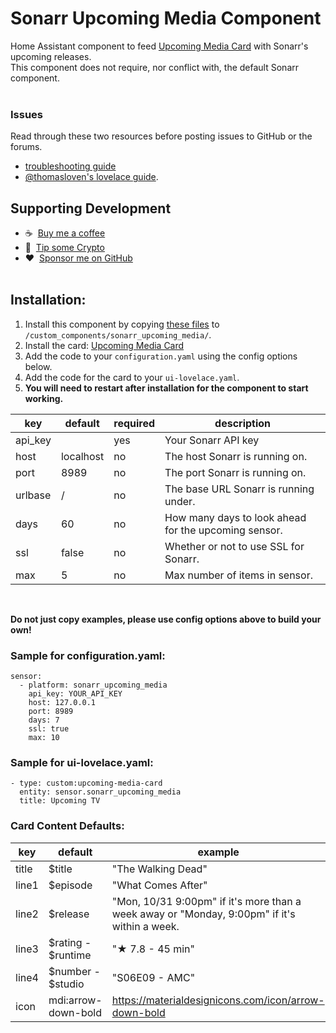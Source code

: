 # Sonarr Upcoming Media Component

Home Assistant component to feed [Upcoming Media Card](https://github.com/custom-cards/upcoming-media-card) with
Sonarr's upcoming releases.</br>
This component does not require, nor conflict with, the default Sonarr component.</br></br>
### Issues
Read through these two resources before posting issues to GitHub or the forums.
* [troubleshooting guide](https://github.com/custom-cards/upcoming-media-card/blob/master/troubleshooting.md)
* [@thomasloven's lovelace guide](https://github.com/thomasloven/hass-config/wiki/Lovelace-Plugins).


## Supporting Development
- :coffee:&nbsp;&nbsp;[Buy me a coffee](https://www.buymeacoffee.com/FgwNR2l)
- :1st_place_medal:&nbsp;&nbsp;[Tip some Crypto](https://github.com/sponsors/maykar)
- :heart:&nbsp;&nbsp;[Sponsor me on GitHub](https://github.com/sponsors/maykar)
  <br><br>

## Installation:

1. Install this component by copying [these files](https://github.com/custom-components/sensor.sonarr_upcoming_media/tree/master/custom_components/sonarr_upcoming_media) to `/custom_components/sonarr_upcoming_media/`.
2. Install the card: [Upcoming Media Card](https://github.com/custom-cards/upcoming-media-card)
3. Add the code to your `configuration.yaml` using the config options below.
4. Add the code for the card to your `ui-lovelace.yaml`. 
5. **You will need to restart after installation for the component to start working.**

| key | default | required | description
| --- | --- | --- | ---
| api_key | | yes | Your Sonarr API key
| host | localhost | no | The host Sonarr is running on.
| port | 8989 | no | The port Sonarr is running on.
| urlbase | / | no | The base URL Sonarr is running under.
| days | 60 | no | How many days to look ahead for the upcoming sensor.
| ssl | false | no | Whether or not to use SSL for Sonarr.
| max | 5 | no | Max number of items in sensor.
</br>

**Do not just copy examples, please use config options above to build your own!**
### Sample for configuration.yaml:

```
sensor:
  - platform: sonarr_upcoming_media
    api_key: YOUR_API_KEY
    host: 127.0.0.1
    port: 8989
    days: 7
    ssl: true
    max: 10
```

### Sample for ui-lovelace.yaml:

    - type: custom:upcoming-media-card
      entity: sensor.sonarr_upcoming_media
      title: Upcoming TV
      
      
### Card Content Defaults:

| key | default | example |
| --- | --- | --- |
| title | $title | "The Walking Dead" |
| line1 | $episode | "What Comes After" |
| line2 | $release | "Mon, 10/31 9:00pm" if it's more than a week away or "Monday, 9:00pm" if it's within a week.|
| line3 | $rating - $runtime | "★ 7.8 - 45 min" |
| line4 | $number - $studio | "S06E09 - AMC"
| icon | mdi:arrow-down-bold | https://materialdesignicons.com/icon/arrow-down-bold
